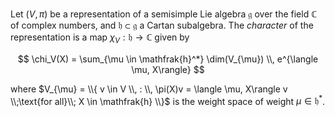 Let $(V, \pi)$ be a representation of a semisimple Lie algebra $\mathfrak{g}$ over the field $\mathbb{C}$ of complex numbers, and $\mathfrak{h} \subset \mathfrak{g}$ a Cartan subalgebra. The *character* of the representation is a map $\chi_{V}: \mathfrak{h} \to \mathbb{C}$ given by

$$
\chi_V(X) = \sum_{\mu \in \mathfrak{h}^*} \dim(V_{\mu}) \\, e^{\langle \mu, X\rangle}
$$

where $V_{\mu} = \\{ v \in V \\, : \\, \pi(X)v = \langle \mu, X\rangle v \\;\text{for all}\\; X \in \mathfrak{h} \\}$ is the weight space of weight $\mu \in \mathfrak{h}^*$.
